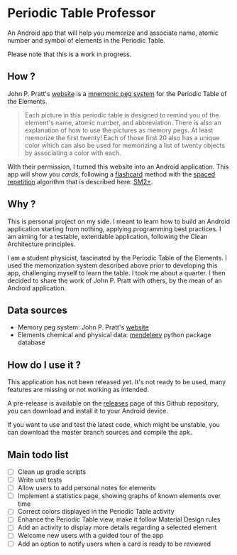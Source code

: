 # Periodic Table Professor

An Android app that will help you memorize and associate name, atomic number and
symbol of elements in the Periodic Table.

Please note that this is a work in progress.

## How ?

John P. Pratt's [website](http://www.johnpratt.com/atomic/periodic.html) is a
[mnemonic peg system](https://en.wikipedia.org/wiki/Mnemonic_peg_system) for the
Periodic Table of the Elements.

> Each picture in this periodic table is designed to remind you of the element's
> name, atomic number, and abbreviation. There is also an explanation of how to
> use the pictures as memory pegs. At least memorize the first twenty! Each of
> those first 20 also has a unique color which can also be used for memorizing a
> list of twenty objects by associating a color with each.

With their permission, I turned this website into an Android application. This
app will show you *cards*, following a [flashcard](https://en.wikipedia.org/wiki/Flashcard)
method with the [spaced repetition](https://en.wikipedia.org/wiki/Spaced_repetition)
algorithm that is described here: [SM2+](http://www.blueraja.com/blog/477/a-better-spaced-repetition-learning-algorithm-sm2).

## Why ?

This is personal project on my side. I meant to learn how to build an Android 
application starting from nothing, applying programming best practices. I am
aiming for a testable, extendable application, following the Clean Architecture
principles.

I am a student physicist, fascinated by the Periodic Table of the Elements. I
used the memorization system described above prior to developing this app,
challenging myself to learn the table. I took me about a quarter. I then decided
to share the work of John P. Pratt with others, by the mean of an Android
application.

## Data sources

- Memory peg system: John P. Pratt's [website](http://www.johnpratt.com/atomic/periodic.html)
- Elements chemical and physical data: [mendeleev](https://bitbucket.org/lukaszmentel/mendeleev/overview)
python package database

## How do I use it ?

This application has not been released yet. It's not ready to be used, many
features are missing or not working as intended.

A pre-release is available on the [releases](https://github.com/TiiXel/periodic-table-professor/releases)
page of this Github repository, you can download and install it to your Android
device.

If you want to use and test the latest code, which might be unstable, you can
download the master branch sources and compile the apk.

## Main todo list

- [ ] Clean up gradle scripts
- [ ] Write unit tests
- [ ] Allow users to add personal notes for elements
- [ ] Implement a statistics page, showing graphs of known elements over time
- [ ] Correct colors displayed in the Periodic Table activity
- [ ] Enhance the Periodic Table view, make it follow Material Design rules
- [ ] Add an activity to display more details regarding a selected element
- [ ] Welcome new users with a guided tour of the app
- [ ] Add an option to notify users when a card is ready to be reviewed